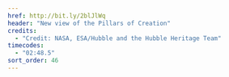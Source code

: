 ```yaml
---
href: http://bit.ly/2blJlWq
header: "New view of the Pillars of Creation"
credits:
  - "Credit: NASA, ESA/Hubble and the Hubble Heritage Team"
timecodes:
  - "02:48.5"
sort_order: 46
---
```

